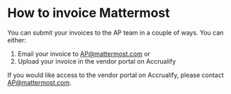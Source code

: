 # How to invoice Mattermost

You can submit your invoices to the AP team in  a couple of ways. You can  either:

1.	Email your invoice to AP@mattermost.com or
2.	Upload your invoice in the vendor portal on Accrualify

If you would like access to the vendor portal on Accrualify, please contact AP@mattermost.com.
